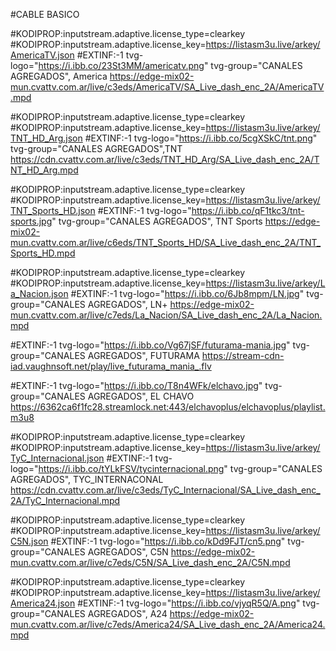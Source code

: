 #CABLE BASICO 

#KODIPROP:inputstream.adaptive.license_type=clearkey
#KODIPROP:inputstream.adaptive.license_key=https://listasm3u.live/arkey/AmericaTV.json
#EXTINF:-1 tvg-logo="https://i.ibb.co/23St3MM/americatv.png" tvg-group="CANALES AGREGADOS", America 
https://edge-mix02-mun.cvattv.com.ar/live/c3eds/AmericaTV/SA_Live_dash_enc_2A/AmericaTV.mpd

#KODIPROP:inputstream.adaptive.license_type=clearkey
#KODIPROP:inputstream.adaptive.license_key=https://listasm3u.live/arkey/TNT_HD_Arg.json
#EXTINF:-1 tvg-logo="https://i.ibb.co/5cgXSkC/tnt.png" tvg-group="CANALES AGREGADOS",TNT
https://cdn.cvattv.com.ar/live/c3eds/TNT_HD_Arg/SA_Live_dash_enc_2A/TNT_HD_Arg.mpd

#KODIPROP:inputstream.adaptive.license_type=clearkey
#KODIPROP:inputstream.adaptive.license_key=https://listasm3u.live/arkey/TNT_Sports_HD.json
#EXTINF:-1 tvg-logo="https://i.ibb.co/qF1tkc3/tnt-sports.jpg" tvg-group="CANALES AGREGADOS", TNT Sports 
https://edge-mix02-mun.cvattv.com.ar/live/c6eds/TNT_Sports_HD/SA_Live_dash_enc_2A/TNT_Sports_HD.mpd

#KODIPROP:inputstream.adaptive.license_type=clearkey
#KODIPROP:inputstream.adaptive.license_key=https://listasm3u.live/arkey/La_Nacion.json
#EXTINF:-1 tvg-logo="https://i.ibb.co/6Jb8mpm/LN.jpg" tvg-group="CANALES AGREGADOS", LN+ 
https://edge-mix02-mun.cvattv.com.ar/live/c7eds/La_Nacion/SA_Live_dash_enc_2A/La_Nacion.mpd

#EXTINF:-1 tvg-logo="https://i.ibb.co/Vg67jSF/futurama-mania.jpg" tvg-group="CANALES AGREGADOS", FUTURAMA
https://stream-cdn-iad.vaughnsoft.net/play/live_futurama_mania_.flv

#EXTINF:-1 tvg-logo="https://i.ibb.co/T8n4WFk/elchavo.jpg" tvg-group="CANALES AGREGADOS", EL CHAVO
https://6362ca6f1fc28.streamlock.net:443/elchavoplus/elchavoplus/playlist.m3u8

#KODIPROP:inputstream.adaptive.license_type=clearkey
#KODIPROP:inputstream.adaptive.license_key=https://listasm3u.live/arkey/TyC_Internacional.json
#EXTINF:-1 tvg-logo="https://i.ibb.co/tYLkFSV/tycinternacional.png" tvg-group="CANALES AGREGADOS", TYC_INTERNACONAL
https://cdn.cvattv.com.ar/live/c3eds/TyC_Internacional/SA_Live_dash_enc_2A/TyC_Internacional.mpd

#KODIPROP:inputstream.adaptive.license_type=clearkey
#KODIPROP:inputstream.adaptive.license_key=https://listasm3u.live/arkey/C5N.json
#EXTINF:-1 tvg-logo="https://i.ibb.co/kDd9FJT/cn5.png" tvg-group="CANALES AGREGADOS", C5N 
https://edge-mix02-mun.cvattv.com.ar/live/c7eds/C5N/SA_Live_dash_enc_2A/C5N.mpd


#KODIPROP:inputstream.adaptive.license_type=clearkey
#KODIPROP:inputstream.adaptive.license_key=https://listasm3u.live/arkey/America24.json
#EXTINF:-1 tvg-logo="https://i.ibb.co/vjyqR5Q/A.png" tvg-group="CANALES AGREGADOS", A24 
https://edge-mix02-mun.cvattv.com.ar/live/c7eds/America24/SA_Live_dash_enc_2A/America24.mpd








